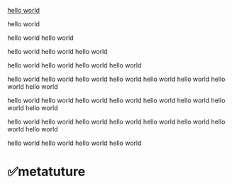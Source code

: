 [hello world](#✅metatuture)

hello world

hello world hello world

hello world hello world hello world

hello world hello world hello world hello world

hello world hello world hello world hello world hello world hello world hello world hello world

hello world hello world hello world hello world hello world hello world hello world hello world

hello world hello world hello world hello world hello world hello world hello world hello world

hello world hello world hello world hello world

# ✅metatuture
